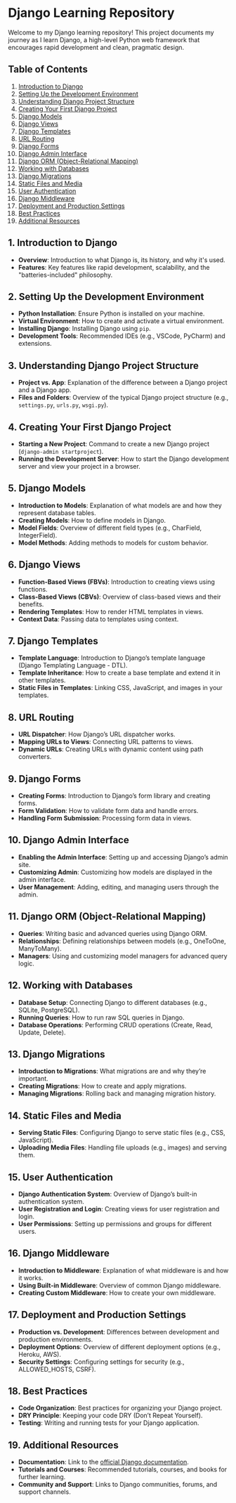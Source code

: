 

# Django Learning Repository

Welcome to my Django learning repository! This project documents my journey as I learn Django, a high-level Python web framework that encourages rapid development and clean, pragmatic design.

## Table of Contents

1. [Introduction to Django](#introduction-to-django)
2. [Setting Up the Development Environment](#setting-up-the-development-environment)
3. [Understanding Django Project Structure](#understanding-django-project-structure)
4. [Creating Your First Django Project](#creating-your-first-django-project)
5. [Django Models](#django-models)
6. [Django Views](#django-views)
7. [Django Templates](#django-templates)
8. [URL Routing](#url-routing)
9. [Django Forms](#django-forms)
10. [Django Admin Interface](#django-admin-interface)
11. [Django ORM (Object-Relational Mapping)](#django-orm-object-relational-mapping)
12. [Working with Databases](#working-with-databases)
13. [Django Migrations](#django-migrations)
14. [Static Files and Media](#static-files-and-media)
15. [User Authentication](#user-authentication)
16. [Django Middleware](#django-middleware)
17. [Deployment and Production Settings](#deployment-and-production-settings)
18. [Best Practices](#best-practices)
19. [Additional Resources](#additional-resources)

## 1. Introduction to Django

- **Overview**: Introduction to what Django is, its history, and why it's used.
- **Features**: Key features like rapid development, scalability, and the "batteries-included" philosophy.

## 2. Setting Up the Development Environment

- **Python Installation**: Ensure Python is installed on your machine.
- **Virtual Environment**: How to create and activate a virtual environment.
- **Installing Django**: Installing Django using `pip`.
- **Development Tools**: Recommended IDEs (e.g., VSCode, PyCharm) and extensions.

## 3. Understanding Django Project Structure

- **Project vs. App**: Explanation of the difference between a Django project and a Django app.
- **Files and Folders**: Overview of the typical Django project structure (e.g., `settings.py`, `urls.py`, `wsgi.py`).

## 4. Creating Your First Django Project

- **Starting a New Project**: Command to create a new Django project (`django-admin startproject`).
- **Running the Development Server**: How to start the Django development server and view your project in a browser.

## 5. Django Models

- **Introduction to Models**: Explanation of what models are and how they represent database tables.
- **Creating Models**: How to define models in Django.
- **Model Fields**: Overview of different field types (e.g., CharField, IntegerField).
- **Model Methods**: Adding methods to models for custom behavior.

## 6. Django Views

- **Function-Based Views (FBVs)**: Introduction to creating views using functions.
- **Class-Based Views (CBVs)**: Overview of class-based views and their benefits.
- **Rendering Templates**: How to render HTML templates in views.
- **Context Data**: Passing data to templates using context.

## 7. Django Templates

- **Template Language**: Introduction to Django’s template language (Django Templating Language - DTL).
- **Template Inheritance**: How to create a base template and extend it in other templates.
- **Static Files in Templates**: Linking CSS, JavaScript, and images in your templates.

## 8. URL Routing

- **URL Dispatcher**: How Django’s URL dispatcher works.
- **Mapping URLs to Views**: Connecting URL patterns to views.
- **Dynamic URLs**: Creating URLs with dynamic content using path converters.

## 9. Django Forms

- **Creating Forms**: Introduction to Django’s form library and creating forms.
- **Form Validation**: How to validate form data and handle errors.
- **Handling Form Submission**: Processing form data in views.

## 10. Django Admin Interface

- **Enabling the Admin Interface**: Setting up and accessing Django’s admin site.
- **Customizing Admin**: Customizing how models are displayed in the admin interface.
- **User Management**: Adding, editing, and managing users through the admin.

## 11. Django ORM (Object-Relational Mapping)

- **Queries**: Writing basic and advanced queries using Django ORM.
- **Relationships**: Defining relationships between models (e.g., OneToOne, ManyToMany).
- **Managers**: Using and customizing model managers for advanced query logic.

## 12. Working with Databases

- **Database Setup**: Connecting Django to different databases (e.g., SQLite, PostgreSQL).
- **Running Queries**: How to run raw SQL queries in Django.
- **Database Operations**: Performing CRUD operations (Create, Read, Update, Delete).

## 13. Django Migrations

- **Introduction to Migrations**: What migrations are and why they’re important.
- **Creating Migrations**: How to create and apply migrations.
- **Managing Migrations**: Rolling back and managing migration history.

## 14. Static Files and Media

- **Serving Static Files**: Configuring Django to serve static files (e.g., CSS, JavaScript).
- **Uploading Media Files**: Handling file uploads (e.g., images) and serving them.

## 15. User Authentication

- **Django Authentication System**: Overview of Django’s built-in authentication system.
- **User Registration and Login**: Creating views for user registration and login.
- **User Permissions**: Setting up permissions and groups for different users.

## 16. Django Middleware

- **Introduction to Middleware**: Explanation of what middleware is and how it works.
- **Using Built-in Middleware**: Overview of common Django middleware.
- **Creating Custom Middleware**: How to create your own middleware.

## 17. Deployment and Production Settings

- **Production vs. Development**: Differences between development and production environments.
- **Deployment Options**: Overview of different deployment options (e.g., Heroku, AWS).
- **Security Settings**: Configuring settings for security (e.g., ALLOWED_HOSTS, CSRF).

## 18. Best Practices

- **Code Organization**: Best practices for organizing your Django project.
- **DRY Principle**: Keeping your code DRY (Don’t Repeat Yourself).
- **Testing**: Writing and running tests for your Django application.

## 19. Additional Resources

- **Documentation**: Link to the [official Django documentation](https://docs.djangoproject.com/).
- **Tutorials and Courses**: Recommended tutorials, courses, and books for further learning.
- **Community and Support**: Links to Django communities, forums, and support channels.

